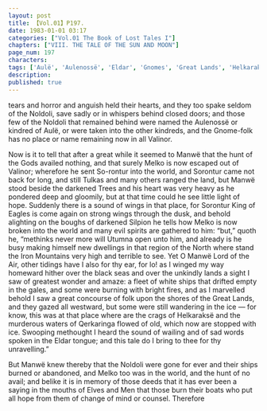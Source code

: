 ```yaml
---
layout: post
title: 【Vol.01】P197.
date: 1983-01-01 03:17
categories: ["Vol.01 The Book of Lost Tales I"]
chapters: ["VIII. THE TALE OF THE SUN AND MOON"]
page_num: 197
characters: 
tags: ['Aulë', 'Aulenossë', 'Eldar', 'Gnomes', 'Great Lands', 'Helkaraksë', 'Iron Mountains', 'Manwë', 'Melko', 'Men', 'Noldoli', 'Qerkaringa', 'Solosimpi', 'Sorontur']
description: 
published: true
---
```


<p style="text-indent: 0;">
tears and horror and anguish held their hearts, and they too spake seldom of the Noldoli, save sadly or in whispers behind closed doors; and those few of the Noldoli that remained behind were named the Aulenossë or kindred of Aulë, or were taken into the other kindreds, and the Gnome-folk has no place or name remaining now in all Valinor.
</p>

Now is it to tell that after a great while it seemed to Manwë that the hunt of the Gods availed nothing, and that surely Melko is now escaped out of Valinor; wherefore he sent So-rontur into the world, and Sorontur came not back for long, and still Tulkas and many others ranged the land, but Manwë stood beside the darkened Trees and his heart was very heavy as he pondered deep and gloomily, but at that time could he see little light of hope. Suddenly there is a sound of wings in that place, for Sorontur King of Eagles is come again on strong wings through the dusk, and behold alighting on the boughs of darkened Silpion he tells how Melko is now broken into the world and many evil spirits are gathered to him: “but,” quoth he, “methinks never more will Utumna open unto him, and already is he busy making himself new dwellings in that region of the North where stand the Iron Mountains very high and terrible to see. Yet O Manwë Lord of the Air, other tidings have I also for thy ear, for lo! as I winged my way homeward hither over the black seas and over the unkindly lands a sight I saw of greatest wonder and amaze: a fleet of white ships that drifted empty in the gales, and some were burning with bright fires, and as I marvelled behold I saw a great concourse of folk upon the shores of the Great Lands, and they gazed all westward, but some were still wandering in the ice — for know, this was at that place where are the crags of Helkaraksë and the murderous waters of Qerkaringa flowed of old, which now are stopped with ice. Swooping methought I heard the sound of wailing and of sad words spoken in the Eldar tongue; and this tale do I bring to thee for thy unravelling.”

But Manwë knew thereby that the Noldoli were gone for ever and their ships burned or abandoned, and Melko too was in the world, and the hunt of no avail; and belike it is in memory of those deeds that it has ever been a saying in the mouths of Elves and Men that those burn their boats who put all hope from them of change of mind or counsel. Therefore

